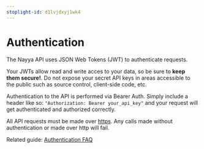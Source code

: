 ```yaml
---
stoplight-id: d1lvjdxyj1wk4
---
```


# Authentication

The Nayya API uses JSON Web Tokens (JWT) to authenticate requests. 

Your JWTs allow read and write acces to your data, so be sure to **keep them secure!**.  Do not expose your secret API keys in areas accessible to the public such as source control, client-side code, etc.

Authentication to the API is performed via Bearer Auth. Simply include a header like so: `"Authorization: Bearer your_api_key"` and your request will get authenticated and authorized correctly.

All API requests must be made over [https](http://en.wikipedia.org/wiki/HTTP_Secure). Any calls made without authentication or made over http will fail.

Related guide: [Authentication FAQ](FAQ.md#authentication)
